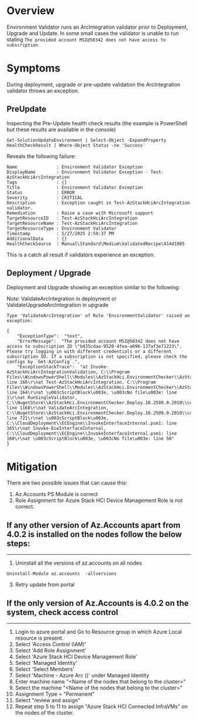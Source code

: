 # Overview

Environment Validator runs an ArcIntegration validator prior to Deployment, Upgrade and Update. In some small cases the validator is unable to run stating ```The provided account MSI@50342 does not have access to subscription```

# Symptoms

During deployment, upgrade or pre-update validation the ArcIntegration validator throws an exception.

## PreUpdate
Inspecting the Pre-Update health check results (the example is PowerShell but these results are available in the console)
```
Get-SolutionUpdateEnvironment | Select-Object -ExpandProperty HealthCheckResult | Where-Object Status -ne 'Success'
```

Reveals the following failure:

```
Name               : Environment Validator Exception
DisplayName        : Environment Validator Exception - Test-AzStackHciArcIntegration
Tags               : {}
Title              : Environment Validator Exception
Status             : ERROR
Severity           : CRITICAL
Description        : Exception caught in Test-AzStackHciArcIntegration validator.
Remediation        : Raise a case with Microsoft support
TargetResourceID   : Test-AzStackHciArcIntegration
TargetResourceName : Test-AzStackHciArcIntegration
TargetResourceType : Environment Validator
Timestamp          : 5/27/2025 2:59:37 PM
AdditionalData     : {}
HealthCheckSource  : Manual\Standard\Medium\ValidatedRecipe\414d1985
```

This is a catch all result if validators experience an exception.

## Deployment / Upgrade

Deployment and Upgrade showing an exception similar to the following:

Note: ValidateArcIntegration in deployment or ValidateUpgradeArcIntegration in upgrade

```
Type 'ValidateArcIntegration' of Role 'EnvironmentValidator' raised an exception:

{
    "ExceptionType":  "text",
    "ErrorMessage":  "The provided account MSI@50342 does not have access to subscription ID \"b435cdaa-9520-4fea-a096-137af3e71223\". Please try logging in with different credentials or a different subscription ID. If a subscription is not specified, please check the configs by `Get-AzConfig`.",
    "ExceptionStackTrace":  "at Invoke-AzStackHciArcIntegrationValidation, C:\\Program Files\\WindowsPowerShell\\Modules\\AzStackHci.EnvironmentChecker\\AzStackHciArcIntegration\\AzStackHci.ArcIntegration.psm1: line 166\r\nat Test-AzStackHciArcIntegration, C:\\Program Files\\WindowsPowerShell\\Modules\\AzStackHci.EnvironmentChecker\\AzStackHciArcIntegration\\AzStackHciArcIntegration.psm1: line 164\r\nat \u003cScriptBlock\u003e, \u003cNo file\u003e: line 1\r\nat RunSingleValidator, C:\\NugetStore\\AzStackHci.EnvironmentChecker.Deploy.10.2509.0.2010\\content\\Classes\\EnvironmentValidator\\EnvironmentValidator.psm1: line 1168\r\nat ValidateArcIntegration, C:\\NugetStore\\AzStackHci.EnvironmentChecker.Deploy.10.2509.0.2010\\content\\Classes\\EnvironmentValidator\\EnvironmentValidator.psm1: line 721\r\nat \u003cScriptBlock\u003e, C:\\CloudDeployment\\ECEngine\\InvokeInterfaceInternal.psm1: line 165\r\nat Invoke-EceInterfaceInternal, C:\\CloudDeployment\\ECEngine\\InvokeInterfaceInternal.psm1: line 160\r\nat \u003cScriptBlock\u003e, \u003cNo file\u003e: line 50"
}
```

# Mitigation
There are two possible issues that can cause this:

1) Az.Accounts PS Module is correct
2) Role Assignment for Azure Stack HCI Device Management Role is not correct.

## If any other version of Az.Accounts apart from 4.0.2 is installed on the nodes follow the below steps:
***
1. Uninstall all the versions of az.accounts on all nodes
```
Uninstall-Module az.accounts  -allversions
```
3. Retry update from portal

## If the only version of Az.Accounts is 4.0.2 on the system, check access control
***
1. Login to azure portal and Go to Resource group in which Azure Local resource is present.
2. Select 'Access Control (IAM)'
3. Select 'Add Role Assignment'
4. Select 'Azure Stack HCI Device Management Role'
5. Select  'Managed Identity'
6. Select 'Select Members'
7. Select 'Machine - Azure Arc (<Name of the node>)' under Managed Identity
8. Enter machine name "\<Name of the nodes that belong to the cluster>"
9. Select the machine "\<Name of the nodes that belong to the cluster>"
10. Assignment Type = "Permanent"
11. Select "review and assign"
12. Repeat step 5 to 11 to assign "Azure Stack HCI Connected InfraVMs" on the nodes of the cluster.
